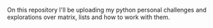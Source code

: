 On this repository I'll be uploading my python personal challenges and explorations over matrix, lists and how to work with them.